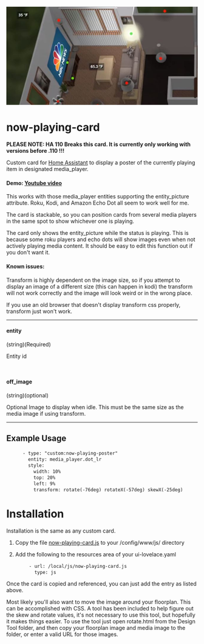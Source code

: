 ![title](nowplaying.jpg)
# now-playing-card


**PLEASE NOTE:  HA 110 Breaks this card.  It is currently only working with versions before .110 !!!**


Custom card for [Home Assistant](https://www.home-assistant.io/) to display a poster of the currently playing item in designated media_player.

#### Demo: [Youtube video](https://youtu.be/1ZU4WMgwU6s)

This works with those media_player entities supporting the entity_picture attribute.   Roku, Kodi, and Amazon Echo Dot all seem to work well for me.

The card is stackable, so you can position cards from several media players in the same spot to show whichever one is playing.

The card only shows the entity_picture while the status is playing.  This is because some roku players and echo dots will show images even when not actively playing media content.  It should be easy to edit this function out if you don't want it.

#### Known issues: 
Transform is highly dependent on the image size, so if you attempt to display an image of a different size (this can happen in kodi) the transform will not work correctly and the image will look weird or in the wrong place. 

If you use an old browser that doesn't display transform css properly, transform just won't work.

------------

#### entity
(string)(Required)

Entity id
 
&nbsp;
  
  
#### off_image
(string)(optional)

Optional Image to display when idle.  This must be the same size as the media image if using transform.




------------

## Example Usage


          - type: "custom:now-playing-poster"
            entity: media_player.dot_lr  
            style:
              width: 10%
              top: 20%
              left: 9%
              transform: rotate(-76deg) rotateX(-57deg) skewX(-25deg)              
                      
              

              
              
              
# Installation
  
Installation is the same as any custom card.

1. Copy the file [now-playing-card.js](https://github.com/bradcrc/Now-Playing-Card) to your /config/www/js/ directory

2. Add the following to the resources area of your ui-lovelace.yaml


            - url: /local/js/now-playing-card.js
              type: js



Once the card is copied and referenced, you can just add the entry as listed above.   

Most likely you'll also want to move the image around your floorplan.  This can be accomplished with CSS.  A tool has been included to help figure out the skew and rotate values, it's not necessary to use this tool, but hopefully it makes things easier.  To use the tool just open rotate.html from the Design Tool folder, and then copy your floorplan image and media image to the folder, or enter a valid URL for those images.
